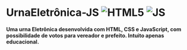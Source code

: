 # UrnaEletrônica-JS ![HTML5](https://img.shields.io/badge/HTML5-E34F26?style=for-the-badge&logo=html5&logoColor=white) ![JS](https://img.shields.io/badge/JavaScript-F7DF1E?style=for-the-badge&logo=javascript&logoColor=black)

#### Uma urna Eletrônica desenvolvida com HTML, CSS e JavaScript, com possibilidade de votos para vereador e prefeito. Intuito apenas educacional.
